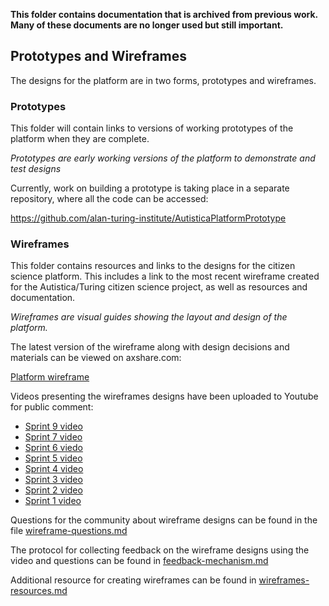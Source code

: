 **This folder contains documentation that is archived from previous work. Many of these documents are no longer used but still important.**

## Prototypes and Wireframes

The designs for the platform are in two forms, prototypes and wireframes.

### Prototypes

This folder will contain links to versions of working prototypes of the platform when they are complete.

*Prototypes are early working versions of the platform to demonstrate and test designs*

Currently, work on building a prototype is taking place in a separate repository, where all the code can be accessed:

https://github.com/alan-turing-institute/AutisticaPlatformPrototype

### Wireframes

This folder contains resources and links to the designs for the citizen science platform. This includes a link to the most recent wireframe created for the Autistica/Turing citizen science project, as well as resources and documentation.

*Wireframes are visual guides showing the layout and design of the platform.* 

The latest version of the wireframe along with design decisions and materials can be viewed on axshare.com:

[Platform wireframe](https://c6q95y.axshare.com)

Videos presenting the wireframes designs have been uploaded to Youtube for public comment: 

* [Sprint 9 video](https://youtu.be/vRm5BaR7fKA)
* [Sprint 7 video](https://www.youtube.com/watch?v=3a3A1BxFBUU&feature=youtu.be)
* [Sprint 6 viedo](https://www.youtube.com/watch?v=UAon_KHBaMM&feature=youtu.be)
* [Sprint 5 video](https://www.youtube.com/watch?v=GWvf1KbF5GE&feature=youtu.be)
* [Sprint 4 video](https://www.youtube.com/watch?v=0VXnqlS94Oo&feature=youtu.be)
* [Sprint 3 video](https://www.youtube.com/watch?v=IG-Vq8m8ELA&feature=youtu.be)
* [Sprint 2 video](https://www.youtube.com/watch?v=A_6uOwFZRfo&feature=youtu.be)
* [Sprint 1 video](https://www.youtube.com/watch?v=4f6kn5HLysc)

Questions for the community about wireframe designs can be found in the file [wireframe-questions.md](wireframe-questions.md)

The protocol for collecting feedback on the wireframe designs using the video and questions can be found in [feedback-mechanism.md](feedback-mechanism.md)

Additional resource for creating wireframes can be found in [wireframes-resources.md](wireframes-resources.md)

